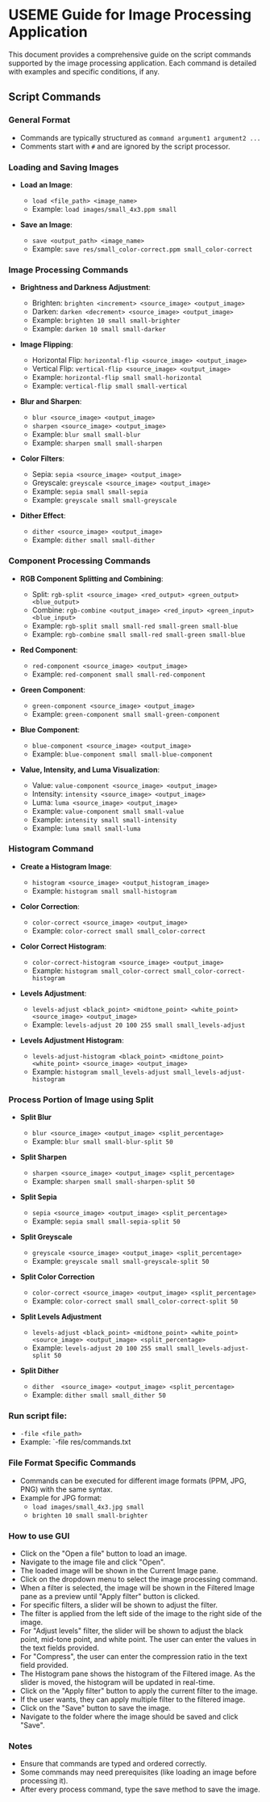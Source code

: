 # USEME Guide for Image Processing Application

This document provides a comprehensive guide on the script commands supported by the image
processing application. Each command is detailed with examples and specific conditions, if any.

## Script Commands

### General Format

- Commands are typically structured as `command argument1 argument2 ...`
- Comments start with `#` and are ignored by the script processor.

### Loading and Saving Images

- **Load an Image**:
    - `load <file_path> <image_name>`
    - Example: `load images/small_4x3.ppm small`


- **Save an Image**:
    - `save <output_path> <image_name>`
    - Example: `save res/small_color-correct.ppm small_color-correct`

### Image Processing Commands

- **Brightness and Darkness Adjustment**:
    - Brighten: `brighten <increment> <source_image> <output_image>`
    - Darken: `darken <decrement> <source_image> <output_image>`
    - Example: `brighten 10 small small-brighter`
    - Example: `darken 10 small small-darker`
  

- **Image Flipping**:
    - Horizontal Flip: `horizontal-flip <source_image> <output_image>`
    - Vertical Flip: `vertical-flip <source_image> <output_image>`
    - Example: `horizontal-flip small small-horizontal`
    - Example: `vertical-flip small small-vertical`
  

- **Blur and Sharpen**:
    - `blur <source_image> <output_image>`
    - `sharpen <source_image> <output_image>`
    - Example: `blur small small-blur`
    - Example: `sharpen small small-sharpen`
  

- **Color Filters**:
    - Sepia: `sepia <source_image> <output_image>`
    - Greyscale: `greyscale <source_image> <output_image>`
    - Example: `sepia small small-sepia`
    - Example: `greyscale small small-greyscale`


- **Dither Effect**:
  - `dither <source_image> <output_image>`
  - Example: `dither small small-dither`

### Component Processing Commands

- **RGB Component Splitting and Combining**:
    - Split: `rgb-split <source_image> <red_output> <green_output> <blue_output>`
    - Combine: `rgb-combine <output_image> <red_input> <green_input> <blue_input>`
    - Example: `rgb-split small small-red small-green small-blue`
    - Example: `rgb-combine small small-red small-green small-blue`
  

- **Red Component**:
    - `red-component <source_image> <output_image>`
    - Example: `red-component small small-red-component`


- **Green Component**:
    - `green-component <source_image> <output_image>`
    - Example: `green-component small small-green-component`


- **Blue Component**:
    - `blue-component <source_image> <output_image>`
    - Example: `blue-component small small-blue-component`

  
- **Value, Intensity, and Luma Visualization**:
    - Value: `value-component <source_image> <output_image>`
    - Intensity: `intensity <source_image> <output_image>`
    - Luma: `luma <source_image> <output_image>`
    - Example: `value-component small small-value`
    - Example: `intensity small small-intensity`
    - Example: `luma small small-luma`

### Histogram Command

- **Create a Histogram Image**:
    - `histogram <source_image> <output_histogram_image>`
    - Example: `histogram small small-histogram`


  
- **Color Correction**:
  - `color-correct <source_image> <output_image>`
  - Example: `color-correct small small_color-correct`

  
- **Color Correct Histogram**:
  - `color-correct-histogram <source_image> <output_image>`
  - Example: `histogram small_color-correct small_color-correct-histogram`

  
- **Levels Adjustment**:
  - `levels-adjust <black_point> <midtone_point> <white_point> <source_image> <output_image>`
  - Example: `levels-adjust 20 100 255 small small_levels-adjust`


- **Levels Adjustment Histogram**:
  - `levels-adjust-histogram <black_point> <midtone_point> <white_point> <source_image> <output_image>`
  - Example: `histogram small_levels-adjust small_levels-adjust-histogram`

### Process Portion of Image using Split

- **Split Blur**
    - `blur <source_image> <output_image> <split_percentage>`
    - Example: `blur small small-blur-split 50`


- **Split Sharpen**
  - `sharpen <source_image> <output_image> <split_percentage>`
  - Example: `sharpen small small-sharpen-split 50`


- **Split Sepia**
  - `sepia <source_image> <output_image> <split_percentage>`
  - Example: `sepia small small-sepia-split 50`


- **Split Greyscale**
  - `greyscale <source_image> <output_image> <split_percentage>`
  - Example: `greyscale small small-greyscale-split 50`


- **Split Color Correction**
  - `color-correct <source_image> <output_image> <split_percentage>`
  - Example: `color-correct small small_color-correct-split 50`


- **Split Levels Adjustment**
  - `levels-adjust <black_point> <midtone_point> <white_point> <source_image> <output_image> <split_percentage>`
  - Example: `levels-adjust 20 100 255 small small_levels-adjust-split 50`


- **Split Dither**
  - `dither  <source_image> <output_image> <split_percentage>`
  - Example: `dither small small_dither 50`


### Run script file:
  - `-file <file_path>`
  - Example: `-file res/commands.txt

### File Format Specific Commands

- Commands can be executed for different image formats (PPM, JPG, PNG) with the same syntax.
- Example for JPG format:
    - `load images/small_4x3.jpg small`
    - `brighten 10 small small-brighter`

### How to use GUI 

- Click on the "Open a file" button to load an image. 
- Navigate to the image file and click "Open".
- The loaded image will be shown in the Current Image pane.
- Click on the dropdown menu to select the image processing command.
- When a filter is selected, the image will be shown in the Filtered Image pane as a preview until
  "Apply filter" button is clicked.
- For specific filters, a slider will be shown to adjust the filter.
- The filter is applied from the left side of the image to the right side of the image.
- For "Adjust levels" filter, the slider will be shown to adjust the black point, mid-tone point, 
  and white point. The user can enter the values in the text fields provided.
- For "Compress", the user can enter the compression ratio in the text field provided.
- The Histogram pane shows the histogram of the Filtered image. As the slider is moved, the 
  histogram will be updated in real-time.
- Click on the "Apply filter" button to apply the current filter to the image.
- If the user wants, they can apply multiple filter to the filtered image.
- Click on the "Save" button to save the image.
- Navigate to the folder where the image should be saved and click "Save".


### Notes

- Ensure that commands are typed and ordered correctly.
- Some commands may need prerequisites (like loading an image before processing it).
- After every process command, type the save method to save the image.




